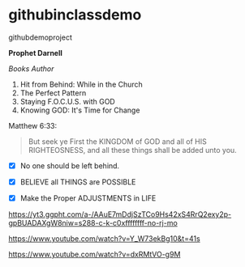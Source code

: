 # githubinclassdemo
githubdemoproject

**Prophet Darnell**

*Books Author*

1. Hit from Behind: While in the Church
1. The Perfect Pattern
1. Staying F.O.C.U.S. with GOD
1. Knowing GOD: It's Time for Change

Matthew 6:33:

> But seek ye First the KINGDOM of GOD and all of HIS RIGHTEOSNESS, and all these things shall be added unto you.

- [x] No one should be left behind.
- [x] BELIEVE all THINGS are POSSIBLE
- [x] Make the Proper ADJUSTMENTS in LIFE


https://yt3.ggpht.com/a-/AAuE7mDdjSzTCo9Hs42xS4RrQ2exy2p-gpBUADAXgW8niw=s288-c-k-c0xffffffff-no-rj-mo

https://www.youtube.com/watch?v=Y_W73ekBg10&t=41s

https://www.youtube.com/watch?v=dxRMtVO-g9M